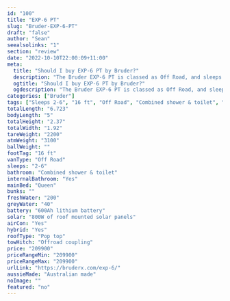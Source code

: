 ```yaml
---
id: "100"
title: "EXP-6 PT"
slug: "Bruder-EXP-6-PT"
draft: "false"
author: "Sean"
seealsolinks: "1"
section: "review"
date: "2022-10-10T22:00:09+11:00"
meta:
  title: "Should I buy EXP-6 PT by Bruder?"
  description: "The Bruder EXP-6 PT is classed as Off Road, and sleeps 2-6 people. It is Australian made and comes in at 16 ft. It generally has Combined shower & toilet."
  ogtitle: "Should I buy EXP-6 PT by Bruder?"
  ogdescription: "The Bruder EXP-6 PT is classed as Off Road, and sleeps 2-6 people. It is Australian made and comes in at 16 ft. It generally has Combined shower & toilet."
categories: ["Bruder"]
tags: ["Sleeps 2-6", "16 ft", "Off Road", "Combined shower & toilet", "Pop top", "Over 100k"]
totalLength: "6.723"
bodyLength: "5"
totalHeight: "2.37"
totalWidth: "1.92"
tareWeight: "2200"
atmWeight: "3100"
ballWeight: ""
footTag: "16 ft"
vanType: "Off Road"
sleeps: "2-6"
bathroom: "Combined shower & toilet"
internalBathroom: "Yes"
mainBed: "Queen"
bunks: ""
freshWater: "200"
greyWater: "40"
battery: "600Ah lithium battery"
solar: "800W of roof mounted solar panels"
airCon: "Yes"
hybrid: "Yes"
roofType: "Pop top"
towHitch: "Offroad coupling"
price: "209900"
priceRangeMin: "209900"
priceRangeMax: "209900"
urlLink: "https://bruderx.com/exp-6/"
aussieMade: "Australian made"
noImage: ""
featured: "no"
---
```

